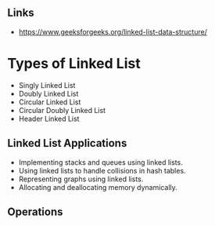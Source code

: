 ## Links
- https://www.geeksforgeeks.org/linked-list-data-structure/

# Types of Linked List
- Singly Linked List
- Doubly Linked List
- Circular Linked List
- Circular Doubly Linked List
- Header Linked List

## Linked List Applications
- Implementing stacks and queues using linked lists.
- Using linked lists to handle collisions in hash tables.
- Representing graphs using linked lists.
- Allocating and deallocating memory dynamically.

## Operations
